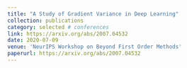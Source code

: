 ```yaml
---
title: "A Study of Gradient Variance in Deep Learning"
collection: publications
category: selected # conferences
link: https://arxiv.org/abs/2007.04532
date: 2020-07-09
venue: 'NeurIPS Workshop on Beyond First Order Methods'
paperurl: https://arxiv.org/abs/2007.04532
---
```

